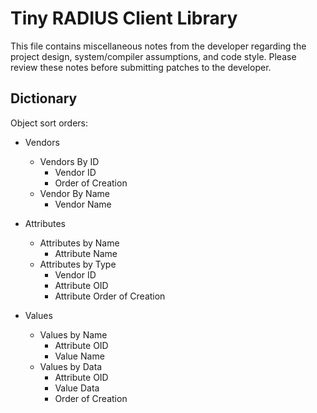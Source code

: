 
Tiny RADIUS Client Library
==========================

This file contains miscellaneous notes from the developer regarding the
project design, system/compiler assumptions, and code style.  Please review
these notes before submitting patches to the developer.


Dictionary
----------

Object sort orders:

   * Vendors
     * Vendors By ID
       - Vendor ID
       - Order of Creation
     * Vendor By Name
       - Vendor Name

   * Attributes
     * Attributes by Name
       - Attribute Name
     * Attributes by Type
       - Vendor ID
       - Attribute OID
       - Attribute Order of Creation

   * Values
     * Values by Name
       - Attribute OID
       - Value Name
     * Values by Data
       - Attribute OID
       - Value Data
       - Order of Creation

